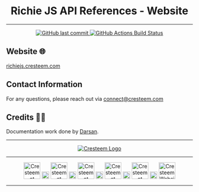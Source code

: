 <div align="center">

# Richie JS API References - Website

---

<p>

<span>
  <a href="https://github.com/cresteem/Richie-JS-DocSite/commits/main">
    <img src="https://img.shields.io/github/last-commit/cresteem/Richie-JS-DocSite?display_timestamp=committer&style=for-the-badge&label=Updated%20On" alt="GitHub last commit"/>
  </a>
</span>

<span>
  <a href="https://github.com/cresteem/Richie-JS-DocSite/actions/workflows/deploy.yml">
    <img src="https://img.shields.io/github/actions/workflow/status/cresteem/Richie-JS-DocSite/deploy.yml?style=for-the-badge&label=Deployment%20Status" alt="GitHub Actions Build Status"/>
  </a>
</span>

</p>

</div>

## Website 🌐

<a id="url" href="https://richiejs.cresteem.com/">richiejs.cresteem.com</a>

## Contact Information

For any questions, please reach out via connect@cresteem.com

## Credits 🙏🏻

Documentation work done by [Darsan](https://darsan.in/).

---

<p align="center">
  <a href="https://cresteem.com/">
    <img src="https://darsan.in/readme-src/branding-gh.png" alt="Cresteem Logo">
  </a>
</p>

---

<p align="center">

<span>
<a href="https://www.instagram.com/cresteem/"><img width='45px' height='45px' src="https://darsan.in/readme-src/footer-icons/insta.png" alt="Cresteem at Instagram"></a>
</span>

<span>
  <img width='20px' height='20px' src="https://darsan.in/readme-src/footer-icons/gap.png" alt="place holder image">
</span>

<span>
<a href="https://www.linkedin.com/company/cresteem/"><img width='45px' height='45px' src="https://darsan.in/readme-src/footer-icons/linkedin.png" alt="Cresteem at Linkedin"></a>
</span>

<span>
  <img width='20px' height='20px' src="https://darsan.in/readme-src/footer-icons/gap.png" alt="place holder image">
</span>

<span>
<a href="https://x.com/cresteem"><img width='45px' height='45px' src="https://darsan.in/readme-src/footer-icons/x.png" alt="Cresteem at Twitter / X"></a>
</span>

<span>
  <img width='20px' height='20px' src="https://darsan.in/readme-src/footer-icons/gap.png" alt="place holder image">
</span>

<span>
<a href="https://www.youtube.com/@Cresteem"><img width='45px' height='45px' src="https://darsan.in/readme-src/footer-icons/youtube.png" alt="Cresteem at Youtube"></a>
</span>

<span>
  <img width='20px' height='20px' src="https://darsan.in/readme-src/footer-icons/gap.png" alt="place holder image">
</span>

<span>
<a href="https://github.com/cresteem"><img width='45px' height='45px' src="https://darsan.in/readme-src/footer-icons/github.png" alt="Cresteem at Github"></a>
</span>

<span>
  <img width='20px' height='20px' src="https://darsan.in/readme-src/footer-icons/gap.png" alt="place holder image">
</span>

<span>
<a href="https://cresteem.com/"><img width='45px' height='45px' src="https://darsan.in/readme-src/footer-icons/website.png" alt="Cresteem Website"></a>
</span>

</p>

---
